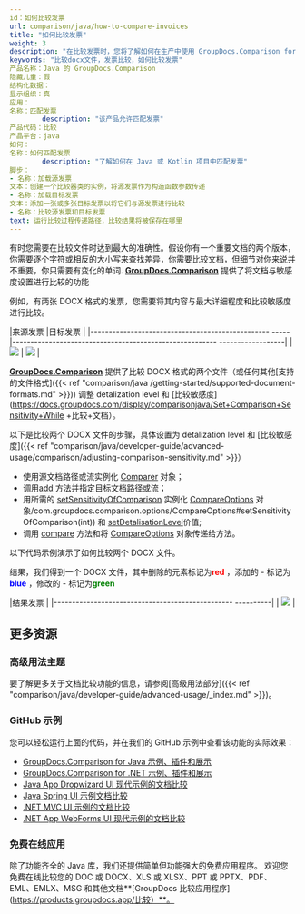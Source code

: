 ```yaml
---
id：如何比较发票
url: comparison/java/how-to-compare-invoices
title: "如何比较发票"
weight: 3
description: "在比较发票时，您将了解如何在生产中使用 GroupDocs.Comparison for Java。查看 GroupDocs.Comparison API 的文件比较敏感度配置和其他用例"
keywords: "比较docx文件，发票比较，如何比较发票"
产品名称：Java 的 GroupDocs.Comparison
隐藏儿童：假
结构化数据：
显示组织：真
应用：
名称：匹配发票
        description: "该产品允许匹配发票"
产品代码：比较
产品平台：java
如何：
名称：如何匹配发票
        description: "了解如何在 Java 或 Kotlin 项目中匹配发票"
脚步：
- 名称：加载源发票
文本：创建一个比较器类的实例，将源发票作为构造函数参数传递
- 名称：加载目标发票
文本：添加一张或多张目标发票以将它们与源发票进行比较
- 名称：比较源发票和目标发票
text: 运行比较过程传递路径，比较结果将被保存在哪里
---
```

有时您需要在比较文件时达到最大的准确性。假设你有一个重要文档的两个版本，你需要逐个字符或相反的大小写来查找差异，你需要比较文档，但细节对你来说并不重要，你只需要有变化的单词. **[GroupDocs.Comparison](https://products.groupdocs.com/comparison)** 提供了将文档与敏感度设置进行比较的功能

例如，有两张 DOCX 格式的发票，您需要将其内容与最大详细程度和比较敏感度进行比较。

|来源发票 |目标发票 |
|------------------------------------------------- -----|-------------------------------------------------------- ------------------|
| ![](比较/java/images/how-to-compare-invoices.png) | ![](比较/java/images/how-to-compare-invoices_1.png) |

[**GroupDocs.Comparison**](https://products.groupdocs.com/comparison) 提供了比较 DOCX 格式的两个文件（或任何其他[支持的文件格式]({{< ref "comparison/java /getting-started/supported-document-formats.md" >}})) 调整 detalization level 和 [比较敏感度](https://docs.groupdocs.com/display/comparisonjava/Set+Comparison+Sensitivity+While +比较+文档）。

以下是比较两个 DOCX 文件的步骤，具体设置为 detalization level 和 [比较敏感度]({{< ref "comparison/java/developer-guide/advanced-usage/comparison/adjusting-comparison-sensitivity.md" >}}）

* 使用源文档路径或流实例化 [Comparer](https://apireference.groupdocs.com/comparison/java/com.groupdocs.comparison/Comparer) 对象；
* 调用[add](https://apireference.groupdocs.com/comparison/java/com.groupdocs.comparison/Comparer#add(java.lang.String)) 方法并指定目标文档路径或流；
* 用所需的 [setSensitivityOfComparison](https://apireference.groupdocs.com/comparison/java) 实例化 [CompareOptions](https://apireference.groupdocs.com/comparison/java/com.groupdocs.comparison.options/CompareOptions) 对象/com.groupdocs.comparison.options/CompareOptions#setSensitivityOfComparison(int)) 和 [setDetalisationLevel](https://apireference.groupdocs.com/comparison/java/com.groupdocs.comparison.options/CompareOptions#setDetalisationLevel(int))价值;
* 调用 [compare](https://apireference.groupdocs.com/comparison/java/com.groupdocs.comparison/Comparer#compare(java.lang.String,%20com.groupdocs.comparison.options.CompareOptions)) 方法和将 [CompareOptions](https://apireference.groupdocs.com/comparison/java/com.groupdocs.comparison.options/CompareOptions) 对象传递给方法。
    


以下代码示例演示了如何比较两个 DOCX 文件。

<script src="https://gist.github.com/groupdocs-comparison-gists/c0ea4e8b64b330c78449bafa4d733b04.js"></script>

结果，我们得到一个 DOCX 文件，其中删除的元素标记为<font color="red">**red**</font> ，添加的 - 标记为<font color="blue">**blue**</font> ，修改的 - 标记为<font color="green">**green**</font>

|结果发票 |
|------------------------------------------------- ----------|
| ![](比较/java/images/how-to-compare-invoices_2.png) |

## 更多资源
### 高级用法主题
要了解更多关于文档比较功能的信息，请参阅[高级用法部分]({{< ref "comparison/java/developer-guide/advanced-usage/_index.md" >}})。

### GitHub 示例
您可以轻松运行上面的代码，并在我们的 GitHub 示例中查看该功能的实际效果：

* [GroupDocs.Comparison for Java 示例、插件和展示](https://github.com/groupdocs-comparison/GroupDocs.Comparison-for-Java)
* [GroupDocs.Comparison for .NET 示例、插件和展示](https://github.com/groupdocs-comparison/GroupDocs.Comparison-for-.NET)
* [Java App Dropwizard UI 现代示例的文档比较](https://github.com/groupdocs-comparison/GroupDocs.Comparison-for-Java-Dropwizard)
* [Java Spring UI 示例文档比较](https://github.com/groupdocs-comparison/GroupDocs.Comparison-for-Java-Spring)
* [.NET MVC UI 示例的文档比较](https://github.com/groupdocs-comparison/GroupDocs.Comparison-for-.NET-MVC)
* [.NET App WebForms UI 现代示例的文档比较](https://github.com/groupdocs-comparison/GroupDocs.Comparison-for-.NET-WebForms)


### 免费在线应用
除了功能齐全的 Java 库，我们还提供简单但功能强大的免费应用程序。
欢迎您免费在线比较您的 DOC 或 DOCX、XLS 或 XLSX、PPT 或 PPTX、PDF、EML、EMLX、MSG 和其他文档**[GroupDocs 比较应用程序](https://products.groupdocs.app/比较）**。


